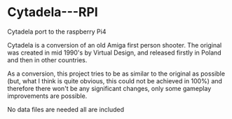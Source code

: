 # Cytadela---RPI
Cytadela port to the raspberry Pi4

Cytadela is a conversion of an old Amiga first person shooter. The original was created in mid 1990's by Virtual Design, and released firstly in Poland and then in other countries. 

As a conversion, this project tries to be as similar to the original as possible (but, what I think is quite obvious, this could not be achieved in 100%) and therefore there won't be any significant changes, only some gameplay improvements are possible. 

No data files are needed all are included 
